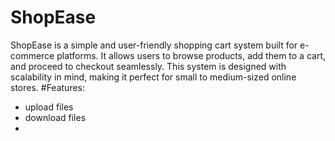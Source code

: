 # ShopEase
ShopEase is a simple and user-friendly shopping cart system built for e-commerce platforms. It allows users to browse products, add them to a cart, and proceed to checkout seamlessly. This system is designed with scalability in mind, making it perfect for small to medium-sized online stores.
#Features:
- upload files
- download files
- 
